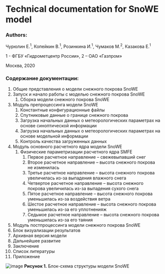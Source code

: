 # Technical documentation for SnoWE model

### Authors:
<p align="justify">
Чурюлин Е.<sup>1</sup>, Копейкин В.<sup>1</sup>, Розинкина И.<sup>1</sup>, Чумаков М.<sup>2</sup>, Казакова Е.<sup>1</sup>
</p>

1 - ФГБУ «Гидрометцентр России», 2 – ОАО «Газпром»
  
Москва, 2020
  
### Содержание документации:
  
1. Общие представления о модели снежного покрова SnoWE
2. Запуск и начало работы с моделью снежного покрова SnoWE
    1. Сборка модели снежного покрова SnoWE
3. Модуль препроцессинга модели SnoWE
    1. Константные конфигурационные файлы
    2. Спутниковые данные о границе снежного покрова
    3. Загрузка начальных данных о метеорологических параметрах на основе синоптической информации
    4. Загрузка начальных данных о метеорологических параметрах на основе модельной информации
    5. Контроль качества загруженных данных
4. Модуль основного расчетного ядра модели SnoWE
    1. Физические параметризации расчетного ядра SMFE
        1. Первое расчетное направление – свежевыпавший снег
        2. Второе расчетное направление – высота снежного покрова не изменилась
        3. Третье расчетное направление – высота снежного покрова увеличилась  из-за выпадения влажного снега
        4. Четвертое расчетное направление – высота снежного покрова увеличилась  из-за выпадения сухого снега
        5. Пятое расчетное направление – высота снежного покрова уменьшилась  из-за воздействия ветра
        6. Шестое расчетное направление – высота снежного покрова уменьшилась  из-за его уплотненияж
        7. Седьмое расчетное направление – высота снежного покрова уменьшилась  из-за его таяния
5. Модуль постпроцессинга модели снежного покрова SnoWE
6. Блок визуализации результатов
7. Архивная версия модели
8. Дальнейшее развитие
9. Заключение
10. Список литературы
11. Приложение


![image](https://user-images.githubusercontent.com/51716145/149184448-f2aab45f-f32a-4a93-bb31-ea8efab5cf4a.png)
**Рисунок 1.** Блок-схема структуры модели SnoWE
